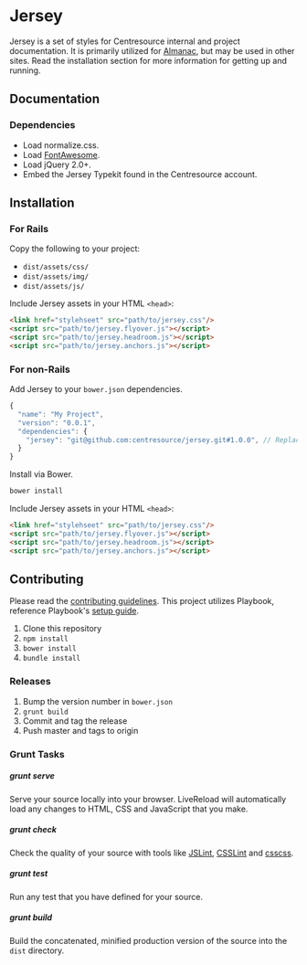 # Jersey
Jersey is a set of styles for Centresource internal and project documentation. It is primarily utilized for [Almanac](https://github.com/centresource/generator-almanac), but may be used in other sites. Read the installation section for more information for getting up and running.

## Documentation
### Dependencies
- Load normalize.css.
- Load [FontAwesome](http://fortawesome.github.io/Font-Awesome/).
- Load jQuery 2.0+.
- Embed the Jersey Typekit found in the Centresource account.



## Installation
### For Rails
Copy the following to your project:
- `dist/assets/css/`
- `dist/assets/img/`
- `dist/assets/js/`

Include Jersey assets in your HTML `<head>`:
````html
<link href="stylehseet" src="path/to/jersey.css"/>
<script src="path/to/jersey.flyover.js"></script>
<script src="path/to/jersey.headroom.js"></script>
<script src="path/to/jersey.anchors.js"></script>
````


### For non-Rails
Add Jersey to your `bower.json` dependencies.
````javascript
{
  "name": "My Project",
  "version": "0.0.1",
  "dependencies": {
    "jersey": "git@github.com:centresource/jersey.git#1.0.0", // Replace with desired version
  }
}
````

Install via Bower.
````bash
bower install
````

Include Jersey assets in your HTML `<head>`:
````html
<link href="stylehseet" src="path/to/jersey.css"/>
<script src="path/to/jersey.flyover.js"></script>
<script src="path/to/jersey.headroom.js"></script>
<script src="path/to/jersey.anchors.js"></script>
````



## Contributing
Please read the [contributing guidelines](https://github.com/centresource/jersey/blob/master/CONTRIBUTING.md). This project utilizes Playbook, reference Playbook's [setup guide](https://github.com/centresource/generator-playbook#get-started).

1. Clone this repository
2. `npm install`
3. `bower install`
4. `bundle install`

### Releases
1. Bump the version number in `bower.json`
2. `grunt build`
3. Commit and tag the release
4. Push master and tags to origin


### Grunt Tasks
##### grunt serve
Serve your source locally into your browser. LiveReload will automatically load any changes to HTML, CSS and JavaScript that you make.

##### grunt check
Check the quality of your source with tools like [JSLint](http://www.jslint.com/), [CSSLint](http://csslint.net/) and [csscss](http://zmoazeni.github.io/csscss/).

##### grunt test
Run any test that you have defined for your source.

##### grunt build
Build the concatenated, minified production version of the source into the `dist` directory.
